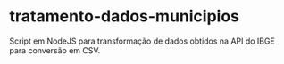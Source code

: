 # tratamento-dados-municipios
Script em NodeJS para transformação de dados obtidos na API do IBGE para conversão em CSV.
